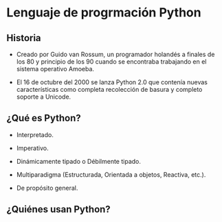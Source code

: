 # Lenguaje de progrmación Python 

## Historia

+ Creado por Guido van Rossum, un programador holandés a finales de los 80 y principio de los 90 cuando se encontraba trabajando en el sistema operativo Amoeba.
 
+ El 16 de octubre del 2000 se lanza Python 2.0 que contenía nuevas características como completa recolección de basura y completo soporte a Unicode.

## ¿Qué es Python?

+ Interpretado.

+ Imperativo.

+ Dinámicamente tipado o Débilmente tipado.

+ Multiparadigma (Estructurada, Orientada a objetos, Reactiva, etc.).

+ De propósito general.

## ¿Quiénes usan Python?
